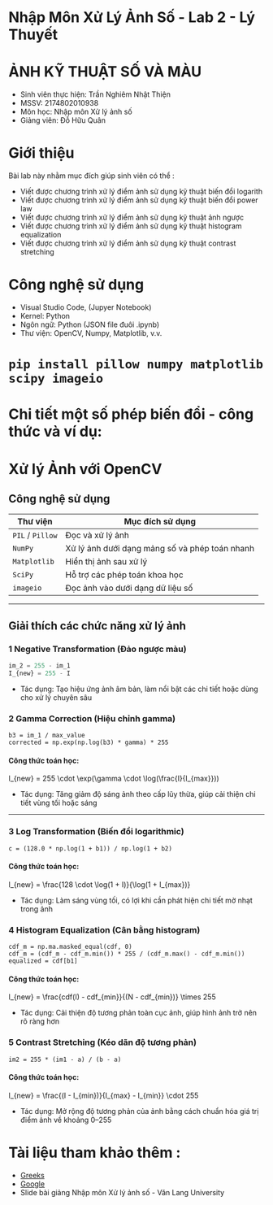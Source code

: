# Nhập Môn Xử Lý Ảnh Số - Lab 2 - Lý Thuyết 
#  ẢNH KỸ THUẬT SỐ VÀ MÀU
- Sinh viên thực hiện: Trần Nghiêm Nhật Thiện
- MSSV: 2174802010938
- Môn học: Nhập môn Xử lý ảnh số
- Giảng viên: Đỗ Hữu Quân
# Giới thiệu
Bài lab này nhằm mục đích giúp sinh viên có thể :
-	Viết được chương trình xử lý điểm ảnh sử dụng kỹ thuật biến đổi logarith
-	Viết được chương trình xử lý điểm ảnh sử dụng kỹ thuật biến đổi power law
-	Viết được chương trình xử lý điểm ảnh sử dụng kỹ thuật ảnh ngược
-   Viết được chương trình xử lý điểm ảnh sử dụng kỹ thuật histogram equalization
-   Viết được chương trình xử lý điểm ảnh sử dụng kỹ thuật contrast stretching
# Công nghệ sử dụng
- Visual Studio Code, (Jupyer Notebook)
- Kernel: Python 
- Ngôn ngữ: Python (JSON file đuôi .ipynb)
- Thư viện: OpenCV, Numpy, Matplotlib, v.v.

# `pip install pillow numpy matplotlib scipy imageio`

# Chi tiết một số phép biến đổi - công thức và ví dụ:

# Xử lý Ảnh với OpenCV 

##  Công nghệ sử dụng

| Thư viện        | Mục đích sử dụng                                                 |
|-----------------|------------------------------------------------------------------|
| `PIL` / `Pillow`| Đọc và xử lý ảnh                                                |
| `NumPy`         | Xử lý ảnh dưới dạng mảng số và phép toán nhanh                  |
| `Matplotlib`    | Hiển thị ảnh sau xử lý                                          |
| `SciPy`         | Hỗ trợ các phép toán khoa học                                   |
| `imageio`       | Đọc ảnh vào dưới dạng dữ liệu số                                |

---

##  Giải thích các chức năng xử lý ảnh

### 1 Negative Transformation (Đảo ngược màu)

```python
im_2 = 255 - im_1
I_{new} = 255 - I
```
- Tác dụng: Tạo hiệu ứng ảnh âm bản, làm nổi bật các chi tiết hoặc dùng cho xử lý chuyên sâu
### 2 Gamma Correction (Hiệu chỉnh gamma)
```gamma = 5
b3 = im_1 / max_value
corrected = np.exp(np.log(b3) * gamma) * 255
```
#### Công thức toán học:
I_{new} = 255 \cdot \exp(\gamma \cdot \log(\frac{I}{I_{max}}))
- Tác dụng: Tăng giảm độ sáng ảnh theo cấp lũy thừa, giúp cải thiện chi tiết vùng tối hoặc sáng
---
### 3 Log Transformation (Biến đổi logarithmic)
`c = (128.0 * np.log(1 + b1)) / np.log(1 + b2)`
#### Công thức toán học:
I_{new} = \frac{128 \cdot \log(1 + I)}{\log(1 + I_{max})}
- Tác dụng: Làm sáng vùng tối, có lợi khi cần phát hiện chi tiết mờ nhạt trong ảnh
### 4 Histogram Equalization (Cân bằng histogram)
```cdf = hist.cumsum()
cdf_m = np.ma.masked_equal(cdf, 0)
cdf_m = (cdf_m - cdf_m.min()) * 255 / (cdf_m.max() - cdf_m.min())
equalized = cdf[b1]
```
#### Công thức toán học:
I_{new} = \frac{cdf(I) - cdf_{min}}{(N - cdf_{min})} \times 255
- Tác dụng: Cải thiện độ tương phản toàn cục ảnh, giúp hình ảnh trở nên rõ ràng hơn
### 5 Contrast Stretching (Kéo dãn độ tương phản)
`im2 = 255 * (im1 - a) / (b - a)`
#### Công thức toán học:
I_{new} = \frac{(I - I_{min})}{I_{max} - I_{min}} \cdot 255
- Tác dụng: Mở rộng độ tương phản của ảnh bằng cách chuẩn hóa giá trị điểm ảnh về khoảng 0–255

# Tài liệu tham khảo thêm :
- [Greeks](https://www.geeksforgeeks.org/python/negative-transformation-of-an-image-using-python-and-opencv/)
- [Google](https://www.google.com/)
- Slide bài giảng Nhập môn Xử lý ảnh số - Văn Lang University
